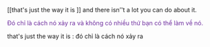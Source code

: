  [[that's  just the  way  it   is ]]  and  there  isn’'t  a   lot  you  can  do  about  it.  
  
<font color="#7030a0">Đó chỉ là cách nó xảy ra và không có nhiều thứ bạn có thể làm về nó.</font>


that's just the way it is : đó chỉ là cách nó xảy ra